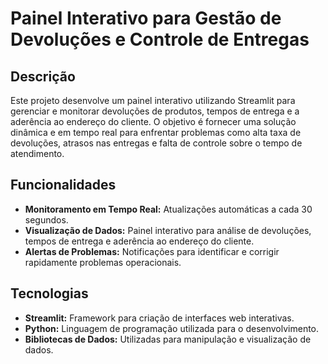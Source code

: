 # Painel Interativo para Gestão de Devoluções e Controle de Entregas

## Descrição

Este projeto desenvolve um painel interativo utilizando Streamlit para gerenciar e monitorar devoluções de produtos, tempos de entrega e a aderência ao endereço do cliente. O objetivo é fornecer uma solução dinâmica e em tempo real para enfrentar problemas como alta taxa de devoluções, atrasos nas entregas e falta de controle sobre o tempo de atendimento.

## Funcionalidades

- **Monitoramento em Tempo Real:** Atualizações automáticas a cada 30 segundos.
- **Visualização de Dados:** Painel interativo para análise de devoluções, tempos de entrega e aderência ao endereço do cliente.
- **Alertas de Problemas:** Notificações para identificar e corrigir rapidamente problemas operacionais.

## Tecnologias

- **Streamlit:** Framework para criação de interfaces web interativas.
- **Python:** Linguagem de programação utilizada para o desenvolvimento.
- **Bibliotecas de Dados:** Utilizadas para manipulação e visualização de dados.

